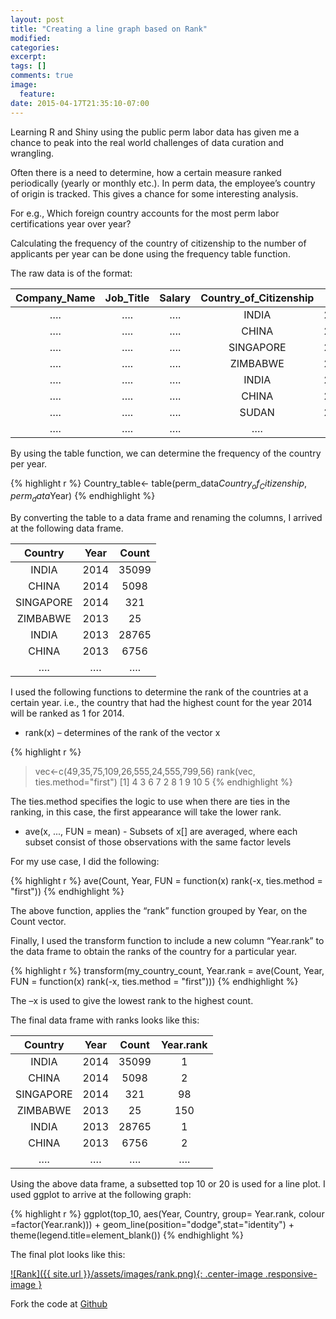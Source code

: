 ```yaml
---
layout: post
title: "Creating a line graph based on Rank"
modified:
categories: 
excerpt:
tags: []
comments: true
image:
  feature:
date: 2015-04-17T21:35:10-07:00
---
```



Learning R and Shiny using the public perm labor data has given me a chance to peak into the real world challenges of data curation and wrangling.


Often there is a need to determine, how a certain measure ranked periodically (yearly or monthly etc.). In perm data, the employee’s country of origin is tracked. This gives a chance for some interesting analysis.


For e.g., Which foreign country accounts for the most perm labor certifications year over year? 


Calculating the frequency of the country of citizenship to the number of applicants per year can be done using the frequency table function.


The raw data is of the format:

|Company_Name|Job_Title|Salary|Country_of_Citizenship|Year|
|:--------:|:------:|:-----:|:------------:|:-----:|
|….|….|….|INDIA|2014|
|….|….|….|CHINA|2014|
|….|….|….|SINGAPORE|2014|
|….|….|….|ZIMBABWE|2013|
|….|….|….|INDIA|2013|
|….|….|….|CHINA|2013|
|….|….|….|SUDAN|2012|
|….|….|….|….|….|

By using the table function, we can determine the frequency of the country per year.

{% highlight r %}
Country_table<- table(perm_data$Country_of_Citizenship, perm_data$Year)
{% endhighlight %}

By converting the table to a data frame and renaming the columns, I arrived at the following data frame.

|Country|Year|Count|
|:--------:|:------:|:-----:|
|INDIA|2014|35099|
|CHINA|2014|5098|
|SINGAPORE|2014|321|
|ZIMBABWE|2013|25|
|INDIA|2013|28765|
|CHINA|2013|6756|
|….|….|….|


I used the following functions to determine the rank of the countries at a certain year. i.e., the country that had the highest count for the year 2014 will be ranked as 1 for 2014.

* rank(x) – determines of the rank of the vector x

{% highlight r %}
> vec<-c(49,35,75,109,26,555,24,555,799,56)
> rank(vec, ties.method="first")
[1]  4  3  6  7  2  8  1  9 10  5
{% endhighlight %}

The ties.method specifies the logic to use when there are ties in the ranking, in this case, the first appearance will take the lower rank.

* ave(x, ..., FUN = mean)  - Subsets of x[] are averaged, where each subset consist of those observations with the same factor levels


For my use case, I did the following:

{% highlight r %}
ave(Count, Year, FUN = function(x) rank(-x, ties.method = "first"))
{% endhighlight %}

The above function, applies the “rank” function grouped by Year, on the Count vector.


Finally, I used the transform function to include a new column “Year.rank” to the data frame to obtain the ranks of the country for a particular year. 

{% highlight r %}
transform(my_country_count, 
                Year.rank = ave(Count, Year, 
                        FUN = function(x) rank(-x, ties.method = "first")))
{% endhighlight %}

The –x is used to give the lowest rank to the highest count.
<br>

The final data frame with ranks looks like this:

|Country|Year|Count|Year.rank
|:--------:|:------:|:-----:|:-------:|
|INDIA|2014|35099|1|
|CHINA|2014|5098|2|
|SINGAPORE|2014|321|98|
|ZIMBABWE|2013|25|150|
|INDIA|2013|28765|1|
|CHINA|2013|6756|2|
|….|….|….|….|


Using the above data frame, a subsetted top 10 or 20 is used for a line plot. I used ggplot to arrive at the following graph:

{% highlight r %}
ggplot(top_10, aes(Year, Country, group= Year.rank, colour =factor(Year.rank))) + 
  geom_line(position="dodge",stat="identity") + theme(legend.title=element_blank())
{% endhighlight %}


The final plot looks like this:


<a href="{{ site.url }}/assets/images/rank.png" rel="Rank">![Rank]({{ site.url }}/assets/images/rank.png){: .center-image .responsive-image }</a>



Fork the code at [Github](https://github.com/shyamalapriya/shiny-jobsvisualization/tree/master/perm)

